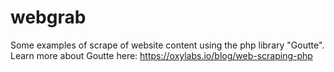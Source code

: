 # webgrab
Some examples of scrape of website content using the php library "Goutte". Learn more about Goutte here: https://oxylabs.io/blog/web-scraping-php
